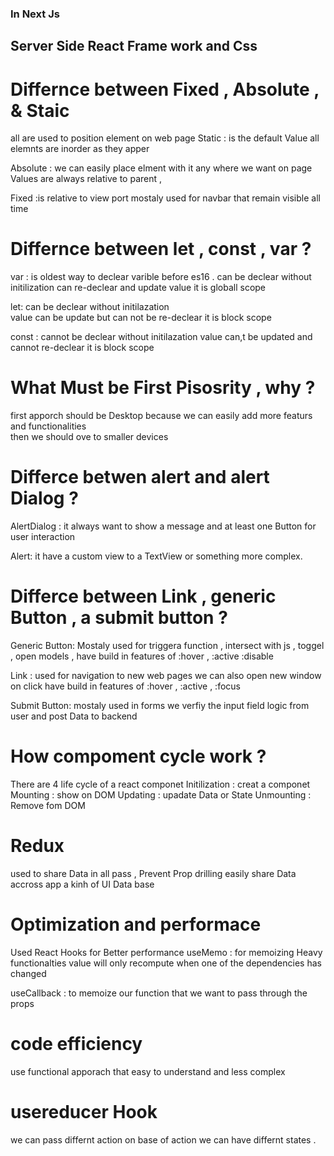 ###  In Next Js 
## Server Side React Frame work  and Css 

# Differnce between Fixed , Absolute , & Staic
all are used to position element on web page 
Static : is the default Value  all elemnts are inorder as they apper

Absolute : we can easily place elment with it any where we want on page Values are always relative to parent , 

Fixed :is  relative to view port   mostaly used for navbar that remain visible all time  


# Differnce between let , const , var ?
var : is oldest way to declear varible before es16 . 
       can be declear without initilization
        can re-declear  and update value 
        it is globall scope

let: can be declear without initilazation  
    value  can be  update but can not be  re-declear 
     it is block scope

const : cannot be declear without initilazation
    value can,t be updated and cannot re-declear
        it is block scope

# What Must be First Pisosrity , why ?
first apporch should be Desktop because we can easily add more featurs and functionalities          
then we should ove to smaller devices   


# Differce betwen alert and alert Dialog ?
AlertDialog : 
 it always want to show a message and at least one Button for user interaction

Alert: 
    it  have a custom view to a TextView or something more complex.

# Differce between Link , generic Button , a submit button ?
Generic Button:
    Mostaly used for triggera function , intersect with js , toggel , open models , 
    have build in features of :hover , :active :disable 

Link :
    used for navigation to new web pages 
    we can also open new window on click 
    have build in features of :hover , :active , :focus

Submit Button:
    mostaly used in forms we verfiy the input field logic from user and post Data to backend     


# How compoment cycle work ? 
There are 4 life cycle of a react componet 
Initilization :  creat a componet 
Mounting : show on DOM
Updating  : upadate Data or State
Unmounting : Remove fom DOM

# Redux
 used to share Data in all pass , Prevent Prop drilling 
 easily share Data accross app 
 a kinh of UI Data base

# Optimization and performace

Used React Hooks for Better performance 
useMemo : for memoizing Heavy functionalties value will only recompute when one of the dependencies has changed 

useCallback :  to memoize our function that we want to pass through the props
# code efficiency
use functional apporach that easy to understand and less complex

# usereducer Hook
 we can pass differnt action on base of action we can have differnt states .
  



